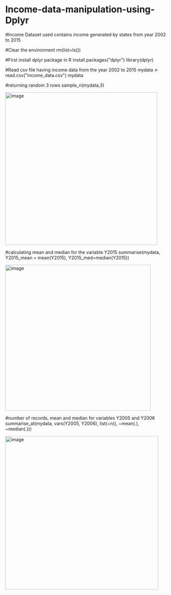 # Income-data-manipulation-using-Dplyr

#Income Dataset used contains income generated by states from year 2002 to 2015


#Clear the environment
rm(list=ls())

#First install dplyr package in R
install.packages("dplyr")
library(dplyr)

#Read csv file having income data from the year 2002 to 2015
mydata <- read.csv("income_data.csv")
mydata

#returning random 3 rows
sample_n(mydata,3)




<img width="476" alt="image" src="https://user-images.githubusercontent.com/114110996/218856299-6f36fb20-5724-46f1-85fa-955d77138d28.png">



#calculating mean and median for the variable Y2015
summarise(mydata, Y2015_mean = mean(Y2015), Y2015_med=median(Y2015))



<img width="455" alt="image" src="https://user-images.githubusercontent.com/114110996/218857124-e8d1c530-7d4a-418e-a6b1-4038a75e04f8.png">



#number of records, mean and median for variables Y2005 and Y2006
summarise_at(mydata, vars(Y2005, Y2006), list(~n(), ~mean(.), ~median(.)))



<img width="479" alt="image" src="https://user-images.githubusercontent.com/114110996/218857572-75961b9d-7061-45f8-b66f-f528e75e4647.png">

